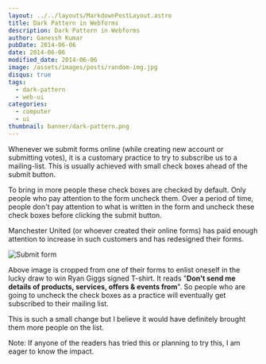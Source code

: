 ```yaml
---
layout: ../../layouts/MarkdownPostLayout.astro
title: Dark Pattern in Webforms
description: Dark Pattern in Webforms
author: Ganessh Kumar
pubDate: 2014-06-06
date: 2014-06-06
modified_date: 2014-06-06
image: /assets/images/posts/random-img.jpg
disqus: true
tags:
  - dark-pattern
  - web-ui
categories:
  - computer
  - ui
thumbnail: banner/dark-pattern.png
---
```


Whenever we submit forms online (while creating new account or submitting votes), it is a customary practice to try to subscribe us to a mailing-list. This is usually achieved with small check boxes ahead of the submit button.

To bring in more people these check boxes are checked by default. Only people who pay attention to the form uncheck them. Over a period of time, people don't pay attention to what is written in the form and uncheck these check boxes before clicking the submit button.

Manchester United (or whoever created their online forms) has paid enough attention to increase in such customers and has redesigned their forms.

![Submit form](http://i.imgur.com/YQXUcFA.gif)

Above image is cropped from one of their forms to enlist oneself in the lucky draw to win Ryan Giggs signed T-shirt. It reads "**Don't send me details of products, services, offers & events from**". So people who are going to uncheck the check boxes as a practice will eventually get subscribed to their mailing list.

This is such a small change but I believe it would have definitely brought them more people on the list.

Note: If anyone of the readers has tried this or planning to try this, I am eager to know the impact.